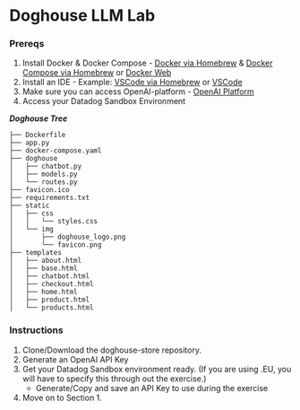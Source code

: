# Doghouse LLM Lab

### Prereqs

1. Install Docker & Docker Compose - [Docker via Homebrew](https://formulae.brew.sh/formula/docker) & [Docker Compose via Homebrew](https://formulae.brew.sh/formula/docker-compose) or [Docker Web](https://www.docker.com/products/docker-desktop/)
2. Install an IDE - Example: [VSCode via Homebrew](https://formulae.brew.sh/cask/visual-studio-code) or [VSCode](https://code.visualstudio.com/)
3. Make sure you can access OpenAI-platform - [OpenAI Platform](https://platform.openai.com/)
4. Access your Datadog Sandbox Environment

***Doghouse Tree***
```
├── Dockerfile
├── app.py
├── docker-compose.yaml
├── doghouse
│   ├── chatbot.py
│   ├── models.py
│   └── routes.py
├── favicon.ico
├── requirements.txt
├── static
│   ├── css
│   │   └── styles.css
│   └── img
│       ├── doghouse_logo.png
│       └── favicon.png
├── templates
│   ├── about.html
│   ├── base.html
│   ├── chatbot.html
│   ├── checkout.html
│   ├── home.html
│   ├── product.html
│   └── products.html
```

### Instructions

1. Clone/Download the doghouse-store repository.
2. Generate an OpenAI API Key
3. Get your Datadog Sandbox environment ready. (If you are using .EU, you will have to specify this through out the exercise.)
   - Generate/Copy and save an API Key to use during the exercise
4. Move on to Section 1.
